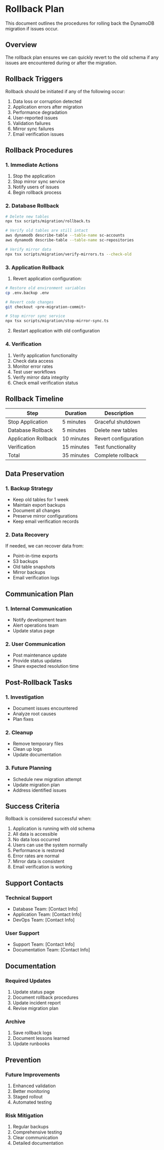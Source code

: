 # Rollback Plan

This document outlines the procedures for rolling back the DynamoDB migration if issues occur.

## Overview

The rollback plan ensures we can quickly revert to the old schema if any issues are encountered during or after the migration.

## Rollback Triggers

Rollback should be initiated if any of the following occur:
1. Data loss or corruption detected
2. Application errors after migration
3. Performance degradation
4. User-reported issues
5. Validation failures
6. Mirror sync failures
7. Email verification issues

## Rollback Procedures

### 1. Immediate Actions

1. Stop the application
2. Stop mirror sync service
3. Notify users of issues
4. Begin rollback process

### 2. Database Rollback

```bash
# Delete new tables
npx tsx scripts/migration/rollback.ts

# Verify old tables are still intact
aws dynamodb describe-table --table-name sc-accounts
aws dynamodb describe-table --table-name sc-repositories

# Verify mirror data
npx tsx scripts/migration/verify-mirrors.ts --check-old
```

### 3. Application Rollback

1. Revert application configuration:
```bash
# Restore old environment variables
cp .env.backup .env

# Revert code changes
git checkout <pre-migration-commit>

# Stop mirror sync service
npx tsx scripts/migration/stop-mirror-sync.ts
```

2. Restart application with old configuration

### 4. Verification

1. Verify application functionality
2. Check data access
3. Monitor error rates
4. Test user workflows
5. Verify mirror data integrity
6. Check email verification status

## Rollback Timeline

| Step | Duration | Description |
|------|----------|-------------|
| Stop Application | 5 minutes | Graceful shutdown |
| Database Rollback | 5 minutes | Delete new tables |
| Application Rollback | 10 minutes | Revert configuration |
| Verification | 15 minutes | Test functionality |
| Total | 35 minutes | Complete rollback |

## Data Preservation

### 1. Backup Strategy
- Keep old tables for 1 week
- Maintain export backups
- Document all changes
- Preserve mirror configurations
- Keep email verification records

### 2. Data Recovery
If needed, we can recover data from:
- Point-in-time exports
- S3 backups
- Old table snapshots
- Mirror backups
- Email verification logs

## Communication Plan

### 1. Internal Communication
- Notify development team
- Alert operations team
- Update status page

### 2. User Communication
- Post maintenance update
- Provide status updates
- Share expected resolution time

## Post-Rollback Tasks

### 1. Investigation
- Document issues encountered
- Analyze root causes
- Plan fixes

### 2. Cleanup
- Remove temporary files
- Clean up logs
- Update documentation

### 3. Future Planning
- Schedule new migration attempt
- Update migration plan
- Address identified issues

## Success Criteria

Rollback is considered successful when:
1. Application is running with old schema
2. All data is accessible
3. No data loss occurred
4. Users can use the system normally
5. Performance is restored
6. Error rates are normal
7. Mirror data is consistent
8. Email verification is working

## Support Contacts

### Technical Support
- Database Team: [Contact Info]
- Application Team: [Contact Info]
- DevOps Team: [Contact Info]

### User Support
- Support Team: [Contact Info]
- Documentation Team: [Contact Info]

## Documentation

### Required Updates
1. Update status page
2. Document rollback procedures
3. Update incident report
4. Revise migration plan

### Archive
1. Save rollback logs
2. Document lessons learned
3. Update runbooks

## Prevention

### Future Improvements
1. Enhanced validation
2. Better monitoring
3. Staged rollout
4. Automated testing

### Risk Mitigation
1. Regular backups
2. Comprehensive testing
3. Clear communication
4. Detailed documentation 